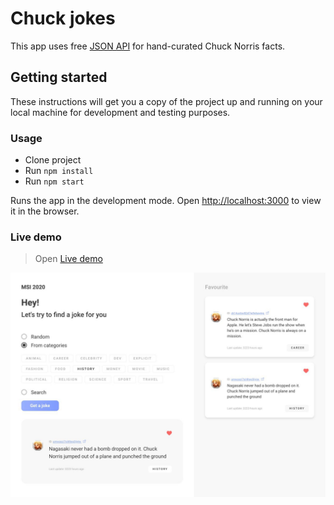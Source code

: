 # Chuck jokes

This app uses free [JSON API](https://api.chucknorris.io/) for hand-curated Chuck Norris facts.

## Getting started

These instructions will get you a copy of the project up and running on your local machine for development and testing purposes.

### Usage
* Clone project
* Run `npm install`
* Run `npm start`

Runs the app in the development mode.
Open [http://localhost:3000](http://localhost:3000) to view it in the browser.

### Live demo

> Open [Live demo](https://ihor-onyshchuk.github.io/chuck-jokes/)

![cover for app](https://github.com/Ihor-Onyshchuk/chuck-jokes/blob/master/preview.jpg 'preview')
